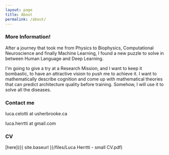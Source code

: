 ```yaml
---
layout: page
title: About
permalink: /about/
---
```


### More Information!

After a journey that took me from Physics to Biophysics, Computational Neuroscience and finally 
Machine Learning, I found a new puzzle to solve in between Human Language and Deep Learning.

I'm going to give a try at a Research Mission, and I want to keep it bombastic, to have 
an attractive vision to push me to achieve it.
I want to mathematically describe cognition and come up with mathematical theories that can predict 
architecture quality before training. Somehow, I will use it to solve all the diseases.


### Contact me

luca.celotti at usherbrooke.ca

luca.herrtti at gmail.com


### CV
[here]({{ site.baseurl }}/files/Luca Herrtti - small CV.pdf)
